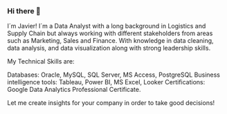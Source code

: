 ### Hi there 👋

I´m Javier! I´m a Data Analyst with a long background in Logistics and Supply Chain but always working with different stakeholders from areas such as Marketing, Sales and Finance.
With knowledge in data cleaning, data analysis, and data visualization along with strong leadership skills.

My Technical Skills are:

Databases: Oracle, MySQL, SQL Server, MS Access, PostgreSQL
Business intelligence tools: Tableau, Power BI, MS Excel, Looker
Certifications: Google Data Analytics Professional Certificate.

Let me create insights for your company in order to take good decisions!
